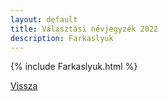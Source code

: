 ```yaml
---
layout: default
title: Választási névjegyzék 2022
description: Farkaslyuk
---
```


{% include Farkaslyuk.html %}

[Vissza](./)